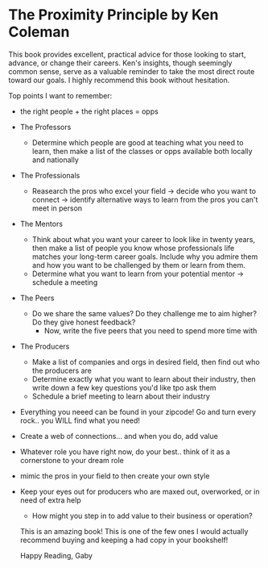 # The Proximity Principle by Ken Coleman

This book provides excellent, practical advice for those looking to
start, advance, or change their careers. Ken's insights, though seemingly common sense, 
serve as a valuable reminder to take the most direct route toward our goals. I highly recommend this book without hesitation.

Top points I want to remember:
- the right people + the right places = opps
- The Professors
  - Determine which people are good at teaching what you need to learn, then make a list of the classes or opps available both locally and nationally
- The Professionals
    - Reasearch the pros who excel your field -> decide who you want to connect -> identify alternative ways to learn from the pros you can't meet in person
- The Mentors
  - Think about what you want your career to look like in twenty years, then make a list of people you know whose professionals life matches your long-term career goals. Include why you admire them and how you
    want to be challenged by them or learn from them.
  - Determine what you want to learn from your potential mentor -> schedule a meeting
- The Peers
  - Do we share the same values? Do they challenge me to aim higher? Do they give honest feedback?
    - Now, write the five peers that you need to spend more time with 
- The Producers
  - Make a list of companies and orgs in desired field, then find out who the producers are
  - Determine exactly what you want to learn about their industry, then write down a few key questions you'd like tpo ask them
  - Schedule a brief meeting to learn about their industry
- Everything you neeed can be found in your zipcode! Go and turn every rock.. you WILL find what you need!
- Create a web of connections... and when you do, add value
- Whatever role you have right now, do your best.. think of it as a cornerstone to your dream role
- mimic the pros in your field to then create your own style
- Keep your eyes out for producers who are maxed out, overworked, or in need of extra help
  - How might you step in to add value to their business or operation?
 
  This is an amazing book! This is one of the few ones I would actually recommend buying and keeping a had copy in your bookshelf!

  Happy Reading,
  Gaby
